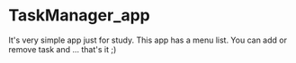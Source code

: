 # TaskManager_app
It's very simple app just for study. This app has a menu list. You can add or remove task and ... that's it ;)
